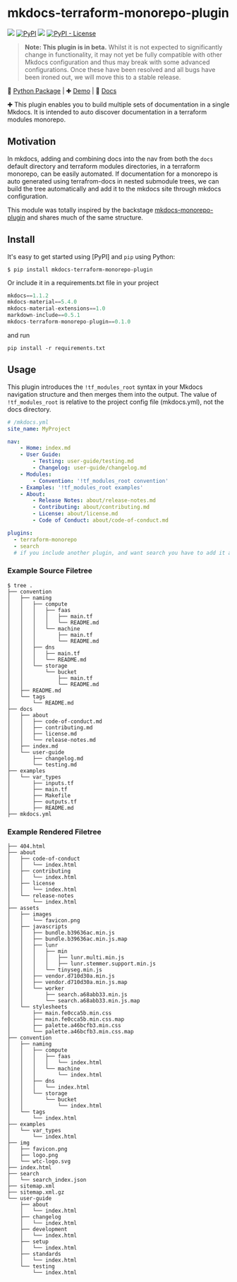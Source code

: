 # mkdocs-terraform-monorepo-plugin

[![](https://github.com/wtc-cloud-eng/mkdocs-terraform-monorepo-plugin/workflows/Build%2C%20Test%20%26%20Deploy/badge.svg)](https://github.com/wtc-cloud-eng/mkdocs-terraform-monorepo-plugin/actions)
[![PyPI](https://img.shields.io/pypi/v/mkdocs-terraform-monorepo-plugin)](https://pypi.org/project/mkdocs-terraform-monorepo-plugin/)
![](https://img.shields.io/badge/lifecycle-beta-509bf5.svg)
[![PyPI - License](https://img.shields.io/pypi/l/mkdocs-terraform-monorepo-plugin)](LICENSE.md)

> **Note: This plugin is in beta.** Whilst it is not expected to significantly change in functionality, it may not yet be fully compatible with other Mkdocs configuration and thus may break with some advanced configurations. Once these have been resolved and all bugs have been ironed out, we will move this to a stable release.


🐍 [Python Package](https://pypi.org/project/mkdocs-terraform-monorepo-plugin/) | ✚ [Demo](https://wtc-cloud-eng.github.io/mkdocs-terraform-monorepo-plugin/terraform-monorepo-example/) | 📕 [Docs](https://wtc-cloud-eng.github.io/mkdocs-terraform-monorepo-plugin/)


✚ This plugin enables you to build multiple sets of documentation in a single Mkdocs. It is intended to auto discover documentation in a terraform modules monorepo.

## Motivation

In mkdocs, adding and combining docs into the nav from both the `docs` default directory and terraform modules directories, in a terraform monorepo, can be easily automated.  If documentation for a monorepo is auto generated using terrafrom-docs in nested submodule trees, we can build the tree automatically and add it to the mkdocs site through mkdocs configuration.

This module was totally inspired by the backstage [mkdocs-monorepo-plugin](https://github.com/backstage/mkdocs-monorepo-plugin) and shares much of the same structure.

## Install

It's easy to get started using [PyPI] and `pip` using Python:

```terminal
$ pip install mkdocs-terraform-monorepo-plugin
```

Or include it in a requirements.txt file in your project

```python
mkdocs==1.1.2
mkdocs-material==5.4.0
mkdocs-material-extensions==1.0
markdown-include==0.5.1
mkdocs-terraform-monorepo-plugin==0.1.0
```

and run

```terminal
pip install -r requirements.txt
```

## Usage

This plugin introduces the `!tf_modules_root` syntax in your Mkdocs navigation structure and then merges them into the output.  The value of `!tf_modules_root` is relative to the project config file (mkdocs.yml), not the docs directory.

```yaml
# /mkdocs.yml
site_name: MyProject

nav:
    - Home: index.md
    - User Guide:
        - Testing: user-guide/testing.md
        - Changelog: user-guide/changelog.md
    - Modules:
        - Convention: '!tf_modules_root convention'
    - Examples: '!tf_modules_root examples'
    - About:
        - Release Notes: about/release-notes.md
        - Contributing: about/contributing.md
        - License: about/license.md
        - Code of Conduct: about/code-of-conduct.md

plugins:
  - terraform-monorepo
  - search
  # if you include another plugin, and want search you have to add it again

```

### Example Source Filetree

```terminal
$ tree .
├── convention
│   ├── naming
│   │   ├── compute
│   │   │   ├── faas
│   │   │   │   ├── main.tf
│   │   │   │   └── README.md
│   │   │   └── machine
│   │   │       ├── main.tf
│   │   │       └── README.md
│   │   ├── dns
│   │   │   ├── main.tf
│   │   │   └── README.md
│   │   └── storage
│   │       └── bucket
│   │           ├── main.tf
│   │           └── README.md
│   ├── README.md
│   └── tags
│       └── README.md
├── docs
│   ├── about
│   │   ├── code-of-conduct.md
│   │   ├── contributing.md
│   │   ├── license.md
│   │   └── release-notes.md
│   ├── index.md
│   └── user-guide
│       ├── changelog.md
│       └── testing.md
├── examples
│   └── var_types
│       ├── inputs.tf
│       ├── main.tf
│       ├── Makefile
│       ├── outputs.tf
│       ├── README.md
├── mkdocs.yml

```

### Example Rendered Filetree

```terminal
├── 404.html
├── about
│   ├── code-of-conduct
│   │   └── index.html
│   ├── contributing
│   │   └── index.html
│   ├── license
│   │   └── index.html
│   └── release-notes
│       └── index.html
├── assets
│   ├── images
│   │   └── favicon.png
│   ├── javascripts
│   │   ├── bundle.b39636ac.min.js
│   │   ├── bundle.b39636ac.min.js.map
│   │   ├── lunr
│   │   │   ├── min
│   │   │   │   ├── lunr.multi.min.js
│   │   │   │   ├── lunr.stemmer.support.min.js
│   │   │   └── tinyseg.min.js
│   │   ├── vendor.d710d30a.min.js
│   │   ├── vendor.d710d30a.min.js.map
│   │   └── worker
│   │       ├── search.a68abb33.min.js
│   │       └── search.a68abb33.min.js.map
│   └── stylesheets
│       ├── main.fe0cca5b.min.css
│       ├── main.fe0cca5b.min.css.map
│       ├── palette.a46bcfb3.min.css
│       └── palette.a46bcfb3.min.css.map
├── convention
│   ├── naming
│   │   ├── compute
│   │   │   ├── faas
│   │   │   │   └── index.html
│   │   │   └── machine
│   │   │       └── index.html
│   │   ├── dns
│   │   │   └── index.html
│   │   └── storage
│   │       └── bucket
│   │           └── index.html
│   └── tags
│       └── index.html
├── examples
│   └── var_types
│       └── index.html
├── img
│   ├── favicon.png
│   ├── logo.png
│   └── wtc-logo.svg
├── index.html
├── search
│   └── search_index.json
├── sitemap.xml
├── sitemap.xml.gz
└── user-guide
    ├── about
    │   └── index.html
    ├── changelog
    │   └── index.html
    ├── development
    │   └── index.html
    ├── setup
    │   └── index.html
    ├── standards
    │   └── index.html
    └── testing
        └── index.html

```
